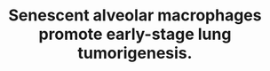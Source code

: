 ---
authors: Prieto LI, Sturmlechner I, Graves SI, Zhang C, Goplen NP, Yi ES, Sun J, Li
  H, Baker DJ
carousel: false
doi: 10.1016/j.ccell.2023.05.006
featured: false
issue: '7'
journal: Cancer cell
keywords: '["aging", "Cyclin-Dependent Kinase Inhibitor p16", "Macrophages, Alveolar",
  "Tumor Microenvironment", "Cell Transformation, Neoplastic", "cellular senescence",
  "Cellular Senescence", "Lung", "Mice", "Lung Neoplasms", "cytotoxic T\u00a0cells",
  "alveolar macrophages", "senolytic", "Animals", "Humans"]'
landmark: false
layout: ../../layouts/Publication.astro
page: 1261-1275.e6
pmcid: PMC10524974
pmid: 37267954
r03: R03OD034496
title: Senescent alveolar macrophages promote early-stage lung tumorigenesis.
volume: '41'
year: 2023

---